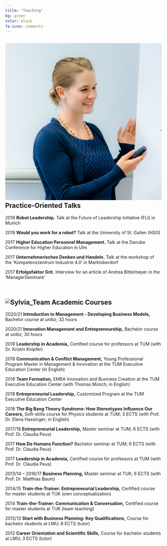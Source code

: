 ```yaml
---
title: "Teaching"
bg: green
color: black
fa-icon: comments
---
```


## <img alt="Sylvia1" src="./img/Sylvia1.jpg" class="pics"> Practice-Oriented Talks

2019	**Robot Leadership.** Talk at the Future of Leadership Initiative (FLI) in Munich

2019	**Would you work for a robot?** Talk at the University of St. Gallen (HSG)

2017	**Higher Education Personnel Management.** Talk at the Danube Conference for Higher Education in Ulm 

2017	**Unternehmerisches Denken und Handeln.** Talk at the workshop of the ‘Kompetenzzentrum Industrie 4.0’ in Marktoberdorf

2017	**Erfolgsfaktor Grit.** Interview for an article of Andrea Bittelmeyer in the ‘ManagerSeminare’

<br/> 


## <img alt="Sylvia_Team" src="./img/TUM2018-6592.jpg" class="pics"> Academic Courses

2020/21 **Introduction to Management - Developing Business Models,** Bachelor course at unibz; 32 hours

2020/21 **Innovation Management and Entrepreneurship,** Bachelor course at unibz; 30 hours

2019	**Leadership in Academia,** Certified course for professors at TUM (with Dr. Kristin Knipfer)

2019	**Communication & Conflict Management,** Young Professional Program Master in Management & Innovation at the TUM Executive Education Center (in English)

2018 	**Team Formation,** EMBA Innovation and Business Creation at the TUM Executive Education Center (with Thomas Münch; in English)

2018 	**Entrepreneurial Leadership,** Customized Program at the TUM Executive Education Center

2018 	**The Big Bang Theory Syndrome: How Stereotypes Influence Our Careers,** Soft-skills course for Physics students at TUM; 3 ECTS (with Prof. Dr. Elena Hassinger; in English)

2017/18	**Entrepreneurial Leadership,** Master seminar at TUM; 6 ECTS (with Prof. Dr. Claudia Peus)

2017	**How Do Humans Function?** Bachelor seminar at TUM; 6 ECTS (with Prof. Dr. Claudia Peus)

2017	**Leadership in Academia,** Certified course for professors at TUM (with Prof. Dr. Claudia Peus)

2013/14 – 2016/17	**Business Planning,** Master seminar at TUK; 6 ECTS (with Prof. Dr. Matthias Baum)

2014/15		**Train-the-Trainer: Entrepreneurial Leadership,** Certified course for master students at TUK (own conceptualization)

2014		**Train-the-Trainer: Communication & Conversation,** Certified course for master students at TUK (team teaching)

2012/13	**Start with Business Planning: Key Qualifications,** Course for bachelor students at LMU; 6 ECTS (tutor)

2012 	**Career Orientation and Scientific Skills,** Course for bachelor students at LMU; 3 ECTS (tutor)

